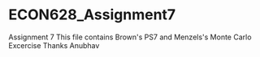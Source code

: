 # ECON628_Assignment7
Assignment 7
This file contains Brown's PS7 and Menzels's Monte Carlo Excercise
Thanks
Anubhav
